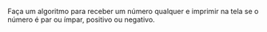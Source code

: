Faça um algoritmo para receber um número qualquer e imprimir na tela se o número é par ou ímpar, positivo ou negativo.